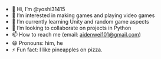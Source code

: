 - 👋 Hi, I’m @yoshi31415
- 👀 I’m interested in making games and playing video games
- 🌱 I’m currently learning Unity and random game aspects
- 💞️ I’m looking to collaborate on projects in Python
- 📫 How to reach me (email: aidenwei101@gmail.com)
- 😄 Pronouns: him, he
- ⚡ Fun fact: I like pineapples on pizza.

<!---
yoshi31415/yoshi31415 is a ✨ special ✨ repository because its `README.md` (this file) appears on your GitHub profile.
You can click the Preview link to take a look at your changes.
--->
